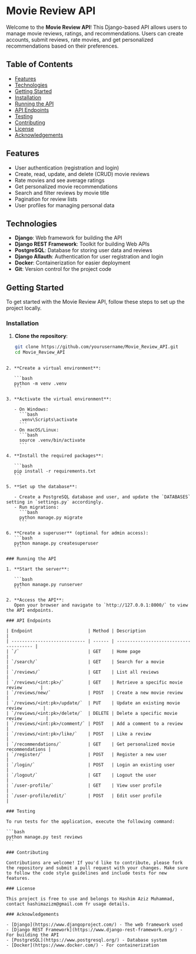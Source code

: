 # Movie Review API

Welcome to the **Movie Review API**! This Django-based API allows users to manage movie reviews, ratings, and recommendations. Users can create accounts, submit reviews, rate movies, and get personalized recommendations based on their preferences.

## Table of Contents

- [Features](#features)
- [Technologies](#technologies)
- [Getting Started](#getting-started)
- [Installation](#installation)
- [Running the API](#running-the-api)
- [API Endpoints](#api-endpoints)
- [Testing](#testing)
- [Contributing](#contributing)
- [License](#license)
- [Acknowledgements](#acknowledgements)

## Features

- User authentication (registration and login)
- Create, read, update, and delete (CRUD) movie reviews
- Rate movies and see average ratings
- Get personalized movie recommendations
- Search and filter reviews by movie title
- Pagination for review lists
- User profiles for managing personal data

## Technologies

- **Django**: Web framework for building the API
- **Django REST Framework**: Toolkit for building Web APIs
- **PostgreSQL**: Database for storing user data and reviews
- **Django Allauth**: Authentication for user registration and login
- **Docker**: Containerization for easier deployment
- **Git**: Version control for the project code

## Getting Started

To get started with the Movie Review API, follow these steps to set up the project locally.

### Installation

1. **Clone the repository**:
   ```bash
   git clone https://github.com/yourusername/Movie_Review_API.git
   cd Movie_Review_API
   ```

````

2. **Create a virtual environment**:

   ```bash
   python -m venv .venv
   ```

3. **Activate the virtual environment**:

   - On Windows:
     ```bash
     .venv\Scripts\activate
     ```
   - On macOS/Linux:
     ```bash
     source .venv/bin/activate
     ```

4. **Install the required packages**:

   ```bash
   pip install -r requirements.txt
   ```

5. **Set up the database**:

   - Create a PostgreSQL database and user, and update the `DATABASES` setting in `settings.py` accordingly.
   - Run migrations:
     ```bash
     python manage.py migrate
     ```

6. **Create a superuser** (optional for admin access):
   ```bash
   python manage.py createsuperuser
   ```

### Running the API

1. **Start the server**:

   ```bash
   python manage.py runserver
   ```

2. **Access the API**:
   Open your browser and navigate to `http://127.0.0.1:8000/` to view the API endpoints.

### API Endpoints

| Endpoint                     | Method | Description                            |
| ---------------------------- | ------ | -------------------------------------- |
| `/`                          | GET    | Home page                              |
| `/search/`                   | GET    | Search for a movie                     |
| `/reviews/`                  | GET    | List all reviews                       |
| `/reviews/<int:pk>/`         | GET    | Retrieve a specific movie review       |
| `/reviews/new/`              | POST   | Create a new movie review              |
| `/reviews/<int:pk>/update/`  | PUT    | Update an existing movie review        |
| `/reviews/<int:pk>/delete/`  | DELETE | Delete a specific movie review         |
| `/reviews/<int:pk>/comment/` | POST   | Add a comment to a review              |
| `/reviews/<int:pk>/like/`    | POST   | Like a review                          |
| `/recommendations/`          | GET    | Get personalized movie recommendations |
| `/register/`                 | POST   | Register a new user                    |
| `/login/`                    | POST   | Login an existing user                 |
| `/logout/`                   | GET    | Logout the user                        |
| `/user-profile/`             | GET    | View user profile                      |
| `/user-profile/edit/`        | POST   | Edit user profile                      |

### Testing

To run tests for the application, execute the following command:

```bash
python manage.py test reviews
```

### Contributing

Contributions are welcome! If you'd like to contribute, please fork the repository and submit a pull request with your changes. Make sure to follow the code style guidelines and include tests for new features.

### License

This project is free to use and belongs to Hashim Aziz Muhammad, contact hashimazizm@gmail.com fr usage details.

### Acknowledgements

- [Django](https://www.djangoproject.com/) - The web framework used
- [Django REST Framework](https://www.django-rest-framework.org/) - For building the API
- [PostgreSQL](https://www.postgresql.org/) - Database system
- [Docker](https://www.docker.com/) - For containerization

````
